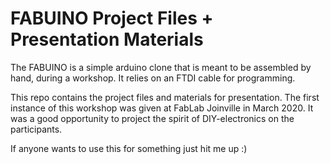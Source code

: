 # FABUINO Project Files + Presentation Materials

The FABUINO is a simple arduino clone that is meant to be assembled by hand, during a workshop. It relies on an FTDI cable for programming.

This repo contains the project files and materials for presentation. The first instance of this workshop was given at FabLab Joinville in March 2020.
It was a good opportunity to project the spirit of DIY-electronics on the participants.

If anyone wants to use this for something just hit me up :)
